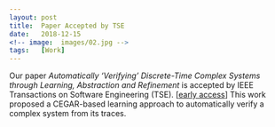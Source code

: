 ```yaml
---
layout: post
title:  Paper Accepted by TSE
date:   2018-12-15
<!-- image:  images/02.jpg -->
tags:   [Work]
---
```


Our paper *Automatically ‘Verifying’ Discrete-Time Complex Systems through Learning, Abstraction and Refinement* is accepted by IEEE Transactions on Software Engineering (TSE). [[early access](https://ieeexplore.ieee.org/abstract/document/8576657)] This work proposed a CEGAR-based learning approach to automatically verify a complex system from its traces.